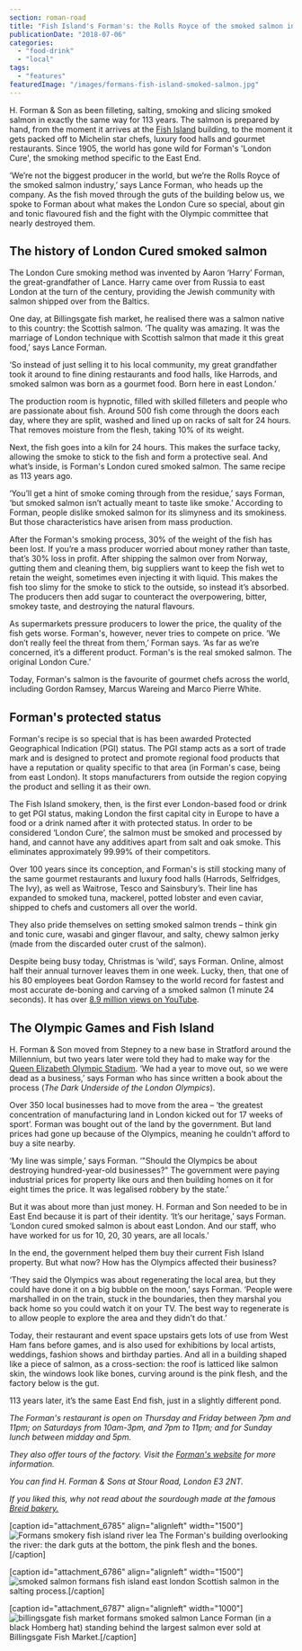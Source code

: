 ```yaml
---
section: roman-road
title: "Fish Island's Forman's: the Rolls Royce of the smoked salmon industry"
publicationDate: "2018-07-06"
categories: 
  - "food-drink"
  - "local"
tags: 
  - "features"
featuredImage: "/images/formans-fish-island-smoked-salmon.jpg"
---
```


H. Forman & Son as been filleting, salting, smoking and slicing smoked salmon in exactly the same way for 113 years. The salmon is prepared by hand, from the moment it arrives at the [Fish Island](https://romanroadlondon.com/history-fish-island/) building, to the moment it gets packed off to Michelin star chefs, luxury food halls and gourmet restaurants. Since 1905, the world has gone wild for Forman's 'London Cure', the smoking method specific to the East End.

‘We’re not the biggest producer in the world, but we’re the Rolls Royce of the smoked salmon industry,’ says Lance Forman, who heads up the company. As the fish moved through the guts of the building below us, we spoke to Forman about what makes the London Cure so special, about gin and tonic flavoured fish and the fight with the Olympic committee that nearly destroyed them.

## The history of London Cured smoked salmon

The London Cure smoking method was invented by Aaron ‘Harry’ Forman, the great-grandfather of Lance. Harry came over from Russia to east London at the turn of the century, providing the Jewish community with salmon shipped over from the Baltics.

One day, at Billingsgate fish market, he realised there was a salmon native to this country: the Scottish salmon. ‘The quality was amazing. It was the marriage of London technique with Scottish salmon that made it this great food,’ says Lance Forman.

‘So instead of just selling it to his local community, my great grandfather took it around to fine dining restaurants and food halls, like Harrods, and smoked salmon was born as a gourmet food. Born here in east London.’

The production room is hypnotic, filled with skilled filleters and people who are passionate about fish. Around 500 fish come through the doors each day, where they are split, washed and lined up on racks of salt for 24 hours. That removes moisture from the flesh, taking 10% of its weight.

Next, the fish goes into a kiln for 24 hours. This makes the surface tacky, allowing the smoke to stick to the fish and form a protective seal. And what’s inside, is Forman's London cured smoked salmon. The same recipe as 113 years ago.

‘You’ll get a hint of smoke coming through from the residue,’ says Forman, ‘but smoked salmon isn’t actually meant to taste like smoke.’ According to Forman, people dislike smoked salmon for its slimyness and its smokiness. But those characteristics have arisen from mass production.

After the Forman's smoking process, 30% of the weight of the fish has been lost. If you’re a mass producer worried about money rather than taste, that’s 30% loss in profit. After shipping the salmon over from Norway, gutting them and cleaning them, big suppliers want to keep the fish wet to retain the weight, sometimes even injecting it with liquid. This makes the fish too slimy for the smoke to stick to the outside, so instead it’s absorbed. The producers then add sugar to counteract the overpowering, bitter, smokey taste, and destroying the natural flavours.

As supermarkets pressure producers to lower the price, the quality of the fish gets worse. Forman's, however, never tries to compete on price. ‘We don’t really feel the threat from them,’ Forman says. ‘As far as we’re concerned, it’s a different product. Forman's is the real smoked salmon. The original London Cure.’

Today, Forman's salmon is the favourite of gourmet chefs across the world, including Gordon Ramsey, Marcus Wareing and Marco Pierre White.

## Forman's protected status

Forman's recipe is so special that is has been awarded Protected Geographical Indication (PGI) status. The PGI stamp acts as a sort of trade mark and is designed to protect and promote regional food products that have a reputation or quality specific to that area (in Forman's case, being from east London). It stops manufacturers from outside the region copying the product and selling it as their own.

The Fish Island smokery, then, is the first ever London-based food or drink to get PGI status, making London the first capital city in Europe to have a food or a drink named after it with protected status. In order to be considered ‘London Cure’, the salmon must be smoked and processed by hand, and cannot have any additives apart from salt and oak smoke. This eliminates approximately 99.99% of their competitors.

Over 100 years since its conception, and Forman's is still stocking many of the same gourmet restaurants and luxury food halls (Harrods, Selfridges, The Ivy), as well as Waitrose, Tesco and Sainsbury’s. Their line has expanded to smoked tuna, mackerel, potted lobster and even caviar, shipped to chefs and customers all over the world.

They also pride themselves on setting smoked salmon trends – think gin and tonic cure, wasabi and ginger flavour, and salty, chewy salmon jerky (made from the discarded outer crust of the salmon).

Despite being busy today, Christmas is ‘wild’, says Forman. Online, almost half their annual turnover leaves them in one week. Lucky, then, that one of his 80 employees beat Gordon Ramsey to the world record for fastest and most accurate de-boning and carving of a smoked salmon (1 minute 24 seconds). It has over [8.9 million views on YouTube](https://www.youtube.com/watch?v=bGJ6o09q0fQ&t=55s).

## The Olympic Games and Fish Island

H. Forman & Son moved from Stepney to a new base in Stratford around the Millennium, but two years later were told they had to make way for the [Queen Elizabeth Olympic Stadium](https://romanroadlondon.com/the-line-art-trail-olympic-park-cody-dock/). ‘We had a year to move out, so we were dead as a business,’ says Forman who has since written a book about the process (_The Dark Underside of the London Olympics_).

Over 350 local businesses had to move from the area – ‘the greatest concentration of manufacturing land in London kicked out for 17 weeks of sport’. Forman was bought out of the land by the government. But land prices had gone up because of the Olympics, meaning he couldn't afford to buy a site nearby.

‘My line was simple,’ says Forman. ‘"Should the Olympics be about destroying hundred-year-old businesses?" The government were paying industrial prices for property like ours and then building homes on it for eight times the price. It was legalised robbery by the state.’

But it was about more than just money. H. Forman and Son needed to be in East End because it is part of their identity. ‘It’s our heritage,’ says Forman. ‘London cured smoked salmon is about east London. And our staff, who have worked for us for 10, 20, 30 years, are all locals.’

In the end, the government helped them buy their current Fish Island property. But what now? How has the Olympics affected their business?

‘They said the Olympics was about regenerating the local area, but they could have done it on a big bubble on the moon,’ says Forman. ‘People were marshalled in on the train, stuck in the boundaries, then they marshal you back home so you could watch it on your TV. The best way to regenerate is to allow people to explore the area and they didn’t do that.’

Today, their restaurant and event space upstairs gets lots of use from West Ham fans before games, and is also used for exhibitions by local artists, weddings, fashion shows and birthday parties. And all in a building shaped like a piece of salmon, as a cross-section: the roof is latticed like salmon skin, the windows look like bones, curving around is the pink flesh, and the factory below is the gut.

113 years later, it’s the same East End fish, just in a slightly different pond.

_The Forman's restaurant is open on Thursday and Friday between 7pm and 11pm; on Saturdays from 10am-3pm, and 7pm to 11pm; and for Sunday lunch between midday and 5pm._

_They also offer tours of the factory. Visit the [Forman's website](https://www.formansfishisland.com/tour-groups.php) for more information._

_You can find H. Forman & Sons at Stour Road, London E3 2NT._

_If you liked this, why not read about the sourdough made at the famous [Breid bakery.](https://romanroadlondon.com/breid-bakery-miller-interview/)_

\[caption id="attachment\_6785" align="alignleft" width="1500"\]![Formans smokery fish island river lea](/images/formans-fish-island-smoked-salmon-3.jpg) The Forman's building overlooking the river: the dark guts at the bottom, the pink flesh and the bones.\[/caption\]

\[caption id="attachment\_6786" align="alignleft" width="1500"\]![smoked salmon formans fish island east london](/images/formans-fish-island-smoked-salmon-4.jpg) Scottish salmon in the salting process.\[/caption\]

\[caption id="attachment\_6787" align="alignleft" width="1000"\]![billingsgate fish market formans smoked salmon](/images/formans-fish-island-smoked-salmon-2.jpg) Lance Forman (in a black Homberg hat) standing behind the largest salmon ever sold at Billingsgate Fish Market.\[/caption\]

